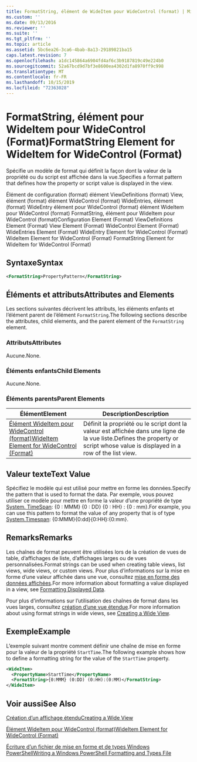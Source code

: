 ```yaml
---
title: FormatString, élément de WideItem pour WideControl (format) | Microsoft Docs
ms.custom: ''
ms.date: 09/13/2016
ms.reviewer: ''
ms.suite: ''
ms.tgt_pltfrm: ''
ms.topic: article
ms.assetid: 5bc6ea26-3ca6-4bab-8a13-29189821ba15
caps.latest.revision: 7
ms.openlocfilehash: a1dc145864a6904fd4af6c3b9187819c49e224b0
ms.sourcegitcommit: 52a67bcd9d7bf3e8600ea4302d1fa8970ff9c998
ms.translationtype: MT
ms.contentlocale: fr-FR
ms.lasthandoff: 10/15/2019
ms.locfileid: "72363028"
---
```

# <a name="formatstring-element-for-wideitem-for-widecontrol-format"></a><span data-ttu-id="3e2c0-102">FormatString, élément pour WideItem pour WideControl (Format)</span><span class="sxs-lookup"><span data-stu-id="3e2c0-102">FormatString Element for WideItem for WideControl (Format)</span></span>

<span data-ttu-id="3e2c0-103">Spécifie un modèle de format qui définit la façon dont la valeur de la propriété ou du script est affichée dans la vue.</span><span class="sxs-lookup"><span data-stu-id="3e2c0-103">Specifies a format pattern that defines how the property or script value is displayed in the view.</span></span>

<span data-ttu-id="3e2c0-104">Élément de configuration (format) élément ViewDefinitions (format) View, élément (format) élément WideControl (format) WideEntries, élément (format) WideEntry élément pour WideControl (format) élément WideItem pour WideControl (format) FormatString, élément pour WideItem pour WideControl (format)</span><span class="sxs-lookup"><span data-stu-id="3e2c0-104">Configuration Element (Format) ViewDefinitions Element (Format) View Element (Format) WideControl Element (Format) WideEntries Element (Format) WideEntry Element for WideControl (Format) WideItem Element for WideControl (Format) FormatString Element for WideItem for WideControl (Format)</span></span>

## <a name="syntax"></a><span data-ttu-id="3e2c0-105">Syntaxe</span><span class="sxs-lookup"><span data-stu-id="3e2c0-105">Syntax</span></span>

```xml
<FormatString>PropertyPattern</FormatString>
```

## <a name="attributes-and-elements"></a><span data-ttu-id="3e2c0-106">Éléments et attributs</span><span class="sxs-lookup"><span data-stu-id="3e2c0-106">Attributes and Elements</span></span>

<span data-ttu-id="3e2c0-107">Les sections suivantes décrivent les attributs, les éléments enfants et l’élément parent de l’élément `FormatString`.</span><span class="sxs-lookup"><span data-stu-id="3e2c0-107">The following sections describe the attributes, child elements, and the parent element of the `FormatString` element.</span></span>

### <a name="attributes"></a><span data-ttu-id="3e2c0-108">Attributs</span><span class="sxs-lookup"><span data-stu-id="3e2c0-108">Attributes</span></span>

<span data-ttu-id="3e2c0-109">Aucune.</span><span class="sxs-lookup"><span data-stu-id="3e2c0-109">None.</span></span>

### <a name="child-elements"></a><span data-ttu-id="3e2c0-110">Éléments enfants</span><span class="sxs-lookup"><span data-stu-id="3e2c0-110">Child Elements</span></span>

<span data-ttu-id="3e2c0-111">Aucune.</span><span class="sxs-lookup"><span data-stu-id="3e2c0-111">None.</span></span>

### <a name="parent-elements"></a><span data-ttu-id="3e2c0-112">Éléments parents</span><span class="sxs-lookup"><span data-stu-id="3e2c0-112">Parent Elements</span></span>

|<span data-ttu-id="3e2c0-113">Élément</span><span class="sxs-lookup"><span data-stu-id="3e2c0-113">Element</span></span>|<span data-ttu-id="3e2c0-114">Description</span><span class="sxs-lookup"><span data-stu-id="3e2c0-114">Description</span></span>|
|-------------|-----------------|
|[<span data-ttu-id="3e2c0-115">Élément WideItem pour WideControl (format)</span><span class="sxs-lookup"><span data-stu-id="3e2c0-115">WideItem Element for WideControl (Format)</span></span>](./wideitem-element-for-widecontrol-format.md)|<span data-ttu-id="3e2c0-116">Définit la propriété ou le script dont la valeur est affichée dans une ligne de la vue liste.</span><span class="sxs-lookup"><span data-stu-id="3e2c0-116">Defines the property or script whose value is displayed in a row of the list view.</span></span>|

## <a name="text-value"></a><span data-ttu-id="3e2c0-117">Valeur texte</span><span class="sxs-lookup"><span data-stu-id="3e2c0-117">Text Value</span></span>

<span data-ttu-id="3e2c0-118">Spécifiez le modèle qui est utilisé pour mettre en forme les données.</span><span class="sxs-lookup"><span data-stu-id="3e2c0-118">Specify the pattern that is used to format the data.</span></span> <span data-ttu-id="3e2c0-119">Par exemple, vous pouvez utiliser ce modèle pour mettre en forme la valeur d’une propriété de type [System. TimeSpan](/dotnet/api/System.TimeSpan): {0 : MMM} {0 : DD} {0 : HH} : {0 : mm}.</span><span class="sxs-lookup"><span data-stu-id="3e2c0-119">For example, you can use this pattern to format the value of any property that is of type [System.Timespan](/dotnet/api/System.TimeSpan): {0:MMM}{0:dd}{0:HH}:{0:mm}.</span></span>

## <a name="remarks"></a><span data-ttu-id="3e2c0-120">Remarks</span><span class="sxs-lookup"><span data-stu-id="3e2c0-120">Remarks</span></span>

<span data-ttu-id="3e2c0-121">Les chaînes de format peuvent être utilisées lors de la création de vues de table, d’affichages de liste, d’affichages larges ou de vues personnalisées.</span><span class="sxs-lookup"><span data-stu-id="3e2c0-121">Format strings can be used when creating table views, list views, wide views, or custom views.</span></span> <span data-ttu-id="3e2c0-122">Pour plus d’informations sur la mise en forme d’une valeur affichée dans une vue, consultez [mise en forme des données affichées](./formatting-displayed-data.md).</span><span class="sxs-lookup"><span data-stu-id="3e2c0-122">For more information about formatting a value displayed in a view, see [Formatting Displayed Data](./formatting-displayed-data.md).</span></span>

<span data-ttu-id="3e2c0-123">Pour plus d’informations sur l’utilisation des chaînes de format dans les vues larges, consultez [création d’une vue étendue](./creating-a-wide-view.md).</span><span class="sxs-lookup"><span data-stu-id="3e2c0-123">For more information about using format strings in wide views, see [Creating a Wide View](./creating-a-wide-view.md).</span></span>

## <a name="example"></a><span data-ttu-id="3e2c0-124">Exemple</span><span class="sxs-lookup"><span data-stu-id="3e2c0-124">Example</span></span>

<span data-ttu-id="3e2c0-125">L’exemple suivant montre comment définir une chaîne de mise en forme pour la valeur de la propriété `StartTime`.</span><span class="sxs-lookup"><span data-stu-id="3e2c0-125">The following example shows how to define a formatting string for the value of the `StartTime` property.</span></span>

```xml
<WideItem>
  <PropertyName>StartTime</PropertyName>
  <FormatString>{0:MMM} (0:DD) (0:HH):(0:MM)</FormatString>
</WideItem>
```

## <a name="see-also"></a><span data-ttu-id="3e2c0-126">Voir aussi</span><span class="sxs-lookup"><span data-stu-id="3e2c0-126">See Also</span></span>

[<span data-ttu-id="3e2c0-127">Création d’un affichage étendu</span><span class="sxs-lookup"><span data-stu-id="3e2c0-127">Creating a Wide View</span></span>](./creating-a-wide-view.md)

[<span data-ttu-id="3e2c0-128">Élément WideItem pour WideControl (format)</span><span class="sxs-lookup"><span data-stu-id="3e2c0-128">WideItem Element for WideControl (Format)</span></span>](./wideitem-element-for-widecontrol-format.md)

[<span data-ttu-id="3e2c0-129">Écriture d’un fichier de mise en forme et de types Windows PowerShell</span><span class="sxs-lookup"><span data-stu-id="3e2c0-129">Writing a Windows PowerShell Formatting and Types File</span></span>](./writing-a-powershell-formatting-file.md)
